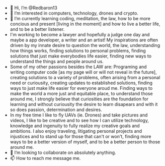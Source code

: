 - 👋 Hi, I’m @Redbaron13
- 👀 I’m interested in computers, technology, drones and crypto. 
- 🌱 I’m currently learning coding, meditation, the law, how to be more concious and present [living in the moment] and how to live a better life, and to be a better listener. 
-    I'm working to become a lawyer and hopefully a judge one day and maybe a app developer, a writer and an artist!
My inspirations are often driven by my innate desire to question the world, the law, understanding how things works, finding solutions to personal problems, finding solutions that just make everybodies life easier, finding new ways to understand the things and people around us.
-   Some of my other passions besides the LAW are: Programing and writing computer code [as my page will or will not reveal in the future], creating solutions to a variety of problems, often arising from a personal need or curiousity, creating updates to established solutions, finding ways to just make life easier for everyone aroud me. Finding ways to make the world a more just and equitable place, to understand those around me, I strongly believe that curiosities are the foundation for learning and without curiousity the desire to learn disapears and with it so does passion, determination and desires. 
-   In my free time I like to fly UAVs (ie. Drones) and take pictures and videos, I like to be creative and to see how I can utilize technology, knowledge and ingenuity to fully realize my creative goals and ambitions. I also enjoy traveling, litigating personal projects and injustices and to stand up for those that can't or won't, finding more ways to be a better version of myself, and to be a better person to those around me. 
- 💞️ I’m looking to collaborate on absolutely anything. 
- 📫 How to reach me message me.

<!---
Redbaron13/Redbaron13 is a ✨ special ✨ repository because its `README.md` (this file) appears on your GitHub profile.
You can click the Preview link to take a look at your changes.
--->
